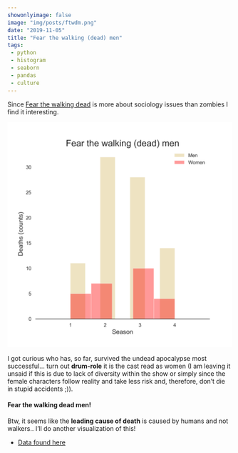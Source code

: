 ```yaml
---
showonlyimage: false
image: "img/posts/ftwdm.png"
date: "2019-11-05"
title: "Fear the walking (dead) men"
tags:
 - python
 - histogram
 - seaborn
 - pandas
 - culture
---
```




Since [Fear the walking dead](https://www.imdb.com/title/tt3743822/) is more about sociology issues  than zombies I find it interesting. 
<!--more-->

![ftwd][1]

I got curious who has, so far, survived the undead apocalypse most successful… turn out **drum-role** it is the cast read as women (I am leaving it unsaid if this is due to lack of diversity within the show or simply since the female characters follow reality and take less risk and, therefore, don’t die in stupid accidents ;)).

#### Fear the walking dead men!

Btw, it seems like the **leading cause of death** is caused by humans and not walkers.. I’ll do another visualization of this!

* [Data found here](https://walkingdead.fandom.com/wiki/List_of_Deaths_(Fear))


[1]: /img/posts/ftwdm.png